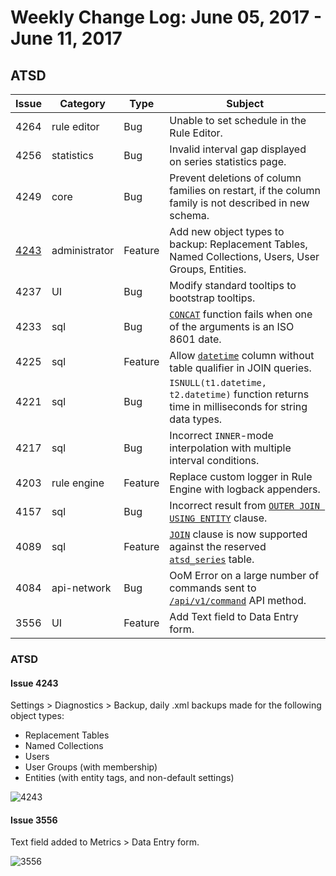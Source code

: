 # Weekly Change Log: June 05, 2017 - June 11, 2017

## ATSD

| Issue| Category    | Type    | Subject              |
|------|-------------|---------|----------------------|
| 4264 |rule editor | Bug | Unable to set schedule in the Rule Editor. |
| 4256 | statistics | Bug | Invalid interval gap displayed on series statistics page. |
| 4249 | core | Bug | Prevent deletions of column families on restart, if the column family is not described in new schema. |
| [4243](#issue-4243) | administrator | Feature | Add new object types to backup: Replacement Tables, Named Collections, Users, User Groups, Entities. |
| 4237 | UI | Bug | Modify standard tooltips to bootstrap tooltips. |
| 4233 | sql | Bug | [`CONCAT`](../../sql/README.md#string-functions) function fails when one of the arguments is an ISO 8601 date. |
| 4225 | sql | Feature | Allow [`datetime`](../../sql/README.md#predefined-columns) column without table qualifier in JOIN queries. |
| 4221 | sql | Bug | `ISNULL(t1.datetime, t2.datetime)` function returns time in milliseconds for string data types. |
| 4217 | sql | Bug | Incorrect `INNER`-mode interpolation with multiple interval conditions. |
| 4203 | rule engine | Feature | Replace custom logger in Rule Engine with logback appenders. |
| 4157 | sql | Bug | Incorrect result from [`OUTER JOIN USING ENTITY`](../../sql/examples/outer-join-with-aggregation.md) clause. |
| 4089 | sql | Feature | [`JOIN`](../../sql/README.md#joins) clause is now supported against the reserved [`atsd_series`](../../sql/README.md#atsd_series-table) table. |
| 4084 | api-network | Bug | OoM Error on a large number of commands sent to [`/api/v1/command`](../../api/data/ext/command.md) API method. |
| 3556 | UI | Feature | Add Text field to Data Entry form. |

### ATSD

#### Issue 4243

Settings > Diagnostics > Backup, daily .xml backups made for the following object types:

* Replacement Tables
* Named Collections
* Users
* User Groups (with membership)
* Entities (with entity tags, and non-default settings)

![4243](./Images/4243.png)

#### Issue 3556

Text field added to Metrics > Data Entry form.

![3556](./Images/3556.png)
